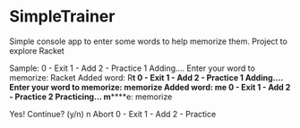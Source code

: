 # SimpleTrainer
Simple console app to enter some words to help memorize them. Project to explore Racket

Sample:
0 - Exit
1 - Add
2 - Practice
1
Adding....
Enter your word to memorize: Racket 
Added word: R****t
0 - Exit
1 - Add
2 - Practice
1 
Adding....
Enter your word to memorize: memorize
Added word: m******e
0 - Exit
1 - Add
2 - Practice
2
Practicing...
m******e: memorize

Yes!
Continue? (y/n) 
n
Abort
0 - Exit
1 - Add
2 - Practice
